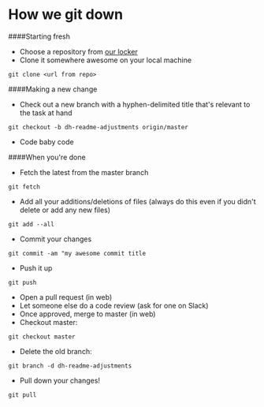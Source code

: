 How we git down
===
####Starting fresh

-  Choose a repository from [our locker](https://github.com/VolleyIndustries "All our repos")
-  Clone it somewhere awesome on your local machine

`git clone <url from repo>`

####Making a new change

- Check out a new branch with a hyphen-delimited title that's relevant to the task at hand

`git checkout -b dh-readme-adjustments origin/master`

- Code baby code

####When you're done
- Fetch the latest from the master branch

`git fetch`

- Add all your additions/deletions of files (always do this even if you didn't delete or add any new files)

`git add --all`

- Commit your changes

`git commit -am "my awesome commit title`

- Push it up

`git push`

- Open a pull request (in web)
- Let someone else do a code review (ask for one on Slack)
- Once approved, merge to master (in web)
- Checkout master:

`git checkout master`

- Delete the old branch:

`git branch -d dh-readme-adjustments`

- Pull down your changes!

`git pull`
